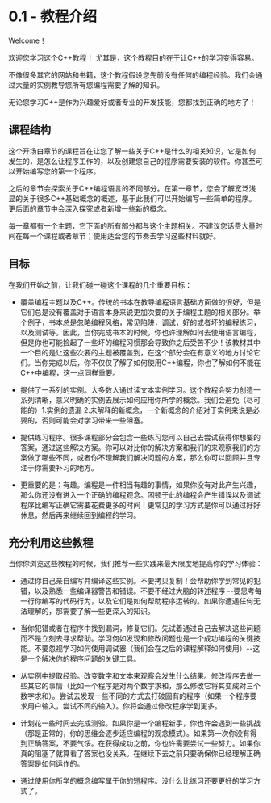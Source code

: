 

# 0.1 - 教程介绍

Welcome！

欢迎您学习这个C++教程！ 尤其是，这个教程目的在于让C++的学习变得容易。

不像很多其它的网站和书籍，这个教程假设您先前没有任何的编程经验。我们会通过大量的实例教导您所有您编程需要了解的知识。

无论您学习C++是作为兴趣爱好或者专业的开发技能，您都找到正确的地方了！

## 课程结构

这个开场白章节的课程旨在让您了解一些关于C++是什么的相关知识，它是如何发生的，是怎么让程序工作的，以及创建您自己的程序需要安装的软件。你甚至可以开始编写您的第一个程序。

之后的章节会探索关于C++编程语言的不同部分。在第一章节，您会了解宽泛浅显的关于很多C++基础概念的概述，基于此我们可以开始编写一些简单的程序。更后面的章节中会深入探究或者新增一些新的概念。

每一章都有一个主题，它下面的所有部分都与这个主题相关。不建议您话费大量时间在每一个课程或者章节；使用适合您的节奏去学习这些材料就好。

## 目标

在我们开始之前，让我们碰一碰这个课程的几个重要目标：

* 覆盖编程主题以及C++。传统的书本在教导编程语言基础方面做的很好，但是它们总是没有覆盖对于语言本身来说更加次要的关于编程主题的相关部分。举个例子，书本总是忽略编程风格，常见陷阱，调试，好的或者坏的编程练习，以及测试等。因此，当你完成书本的时候，你也许理解如何去使用语言编程，但是你也可能捡起了一些坏的编程习惯那会导致你之后受苦不少！该教材其中一个目的是让这些次要的主题被覆盖到，在这个部分会在有意义的地方讨论它们。当你完成以后，你不仅仅了解了如何使用C++编程，你也了解如何不能在C++中编程，这一点同样重要。

* 提供了一系列的实例。大多数人通过读文本实例学习。这个教程会努力创造一系列清晰，意义明确的实例去展示如何应用你所学的概念。我们会避免（尽可能的）1.实例的遗漏 2.未解释的新概念，一个新概念的介绍对于实例来说是必要的，否则可能会对学习带来一些阻塞。

* 提供练习程序。很多课程部分会包含一些练习您可以自己去尝试获得你想要的答案，通过这些解决方案。你可以对比你的解决方案和我们的来观察我们的方案做了哪些不同，或者你不理解我们解决问题的方案，那么你可以回顾并且专注于你需要补习的地方。

* 更重要的是：有趣。编程是一件相当有趣的事情，如果你没有对此产生兴趣，那么你还没有进入一个正确的编程观念。困顿于此的编程会产生错误以及调试程序比编写正确它需要花费更多的时间！更常见的学习方式是你可以通过好好休息，然后再来继续回到编程的学习。


## 充分利用这些教程

当你你浏览这些教程的时候，我们推荐一些实践来最大限度地提高你的学习体验：

* 通过你自己亲自编写并编译这些实例。不要拷贝复制！会帮助你学到常见的犯错，以及熟悉一些编译器警告和错误。不要不经过大脑的转述程序 --要思考每一行你编写的代码行为，以及它们是如何帮助程序运转的。如果你遭遇任何无法理解的，那需要了解一些更深入的知识。

* 当你犯错或者在程序中找到漏洞，修复它们。先试着通过自己去解决这些问题而不是立刻去寻求帮助。学习何如发现和修改问题也是一个成功编程的关键技能。不要忽视学习如何使用调试器（我们会在之后的课程解释如何使用）--这是一个解决你的程序问题的关键工具。

* 从实例中提取经验。改变数字和文本来观察会发生什么结果。修改程序去做一些其它的事情（比如一个程序是对两个数字求和，那么修改它将其变成对三个数字求和）。尝试去发现一些不同的方式去打破固有的程序（如果一个程序要求用户输入，尝试不同的输入）。你将会通过修改程序学到更多。

* 计划花一些时间去完成测验。如果你是一个编程新手，你也许会遇到一些挑战（那是正常的，你的思维会逐步适应编程的观念模式）。如果第一次你没有得到正确答案，不要气馁。在获得成功之前，你也许需要尝试一些努力。如果你真的阻塞了就算看了答案也没关系。在继续下去之前只要确保你已经理解正确答案是如何运作的。

* 通过使用你所学的概念编写属于你的短程序。没什么比练习还要更好的学习方式了。
